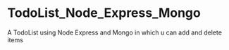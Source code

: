 # TodoList_Node_Express_Mongo
A TodoList using Node Express and Mongo in which u can add and delete items
